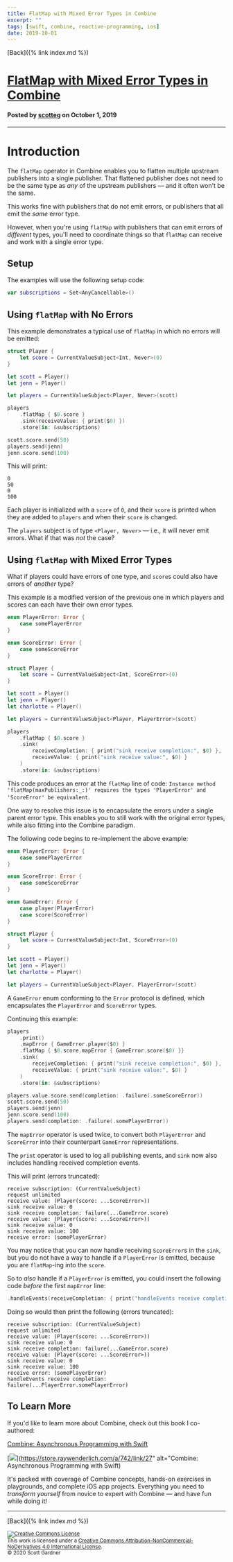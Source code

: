 ```yaml
---
title: FlatMap with Mixed Error Types in Combine
excerpt: ""
tags: [swift, combine, reactive-programming, ios]
date: 2019-10-01
---
```


[Back]({% link index.md %})

# [FlatMap with Mixed Error Types in Combine](#flatmap-with-mixed-error-types-in-combine)

#### Posted by [scotteg](https://www.linkedin.com/in/scotteg/) on October 1, 2019

---

# Introduction


The `flatMap` operator in Combine enables you to flatten multiple upstream publishers into a single publisher. That flattened publisher does not need to be the same type as _any_ of the upstream publishers — and it often won't be the same.

This works fine with publishers that do not emit errors, or publishers that all emit the _same_ error type.

However, when you're using `flatMap` with publishers that can emit errors of _different_ types, you'll need to coordinate things so that `flatMap` can receive and work with a single error type.

## Setup

The examples will use the following setup code:

```swift
var subscriptions = Set<AnyCancellable>()
```

## Using `flatMap` with No Errors

This example demonstrates a typical use of `flatMap` in which no errors will be emitted:

```swift
struct Player {
    let score = CurrentValueSubject<Int, Never>(0)
}

let scott = Player()
let jenn = Player()

let players = CurrentValueSubject<Player, Never>(scott)

players
    .flatMap { $0.score }
    .sink(receiveValue: { print($0) })
    .store(in: &subscriptions)

scott.score.send(50)
players.send(jenn)
jenn.score.send(100)
```

This will print:

```
0
50
0
100
```

Each player is initialized with a `score` of `0`, and their `score` is printed when they are added to `players` and when their `score` is changed.

The `players` subject is of type `<Player, Never>` — i.e., it will never emit errors. What if that was _not_ the case?

## Using `flatMap` with Mixed Error Types

What if players could have errors of one type, and `score`s could also have errors of _another_ type?

This example is a modified version of the previous one in which players and scores can each have their own error types.

```swift
enum PlayerError: Error {
    case somePlayerError
}

enum ScoreError: Error {
    case someScoreError
}

struct Player {
    let score = CurrentValueSubject<Int, ScoreError>(0)
}

let scott = Player()
let jenn = Player()
let charlotte = Player()

let players = CurrentValueSubject<Player, PlayerError>(scott)

players
    .flatMap { $0.score }
    .sink(
        receiveCompletion: { print("sink receive completion:", $0) },
        receiveValue: { print("sink receive value:", $0) }
    )
    .store(in: &subscriptions)
```

This code produces an error at the `flatMap` line of code: `Instance method 'flatMap(maxPublishers:_:)' requires the types 'PlayerError' and 'ScoreError' be equivalent`.

One way to resolve this issue is to encapsulate the errors under a single parent error type. This enables you to still work with the original error types, while also fitting into the Combine paradigm.

The following code begins to re-implement the above example:

```swift
enum PlayerError: Error {
    case somePlayerError
}

enum ScoreError: Error {
    case someScoreError
}

enum GameError: Error {
    case player(PlayerError)
    case score(ScoreError)
}

struct Player {
    let score = CurrentValueSubject<Int, ScoreError>(0)
}

let scott = Player()
let jenn = Player()
let charlotte = Player()

let players = CurrentValueSubject<Player, PlayerError>(scott)
```

A `GameError` enum conforming to the `Error` protocol is defined, which encapsulates the `PlayerError` and `ScoreError` types.

Continuing this example:

```swift
players
    .print()
    .mapError { GameError.player($0) }
    .flatMap { $0.score.mapError { GameError.score($0) }}
    .sink(
        receiveCompletion: { print("sink receive completion:", $0) },
        receiveValue: { print("sink receive value:", $0) }
    )
    .store(in: &subscriptions)

players.value.score.send(completion: .failure(.someScoreError))
scott.score.send(50)
players.send(jenn)
jenn.score.send(100)
players.send(completion: .failure(.somePlayerError))
```

The `mapError` operator is used twice, to convert both `PlayerError` and `ScoreError` into their counterpart `GameError` representations.

The `print` operator is used to log all publishing events, and `sink` now also includes handling received completion events.

This will print (errors truncated):

```
receive subscription: (CurrentValueSubject)
request unlimited
receive value: (Player(score: ...ScoreError>))
sink receive value: 0
sink receive completion: failure(...GameError.score)
receive value: (Player(score: ...ScoreError>))
sink receive value: 0
sink receive value: 100
receive error: (somePlayerError)
```

You may notice that you can now handle receiving `ScoreError`s in the `sink`, but you do not have a way to handle if a `PlayerError` is emitted, because you are `flatMap`-ing into the `score`.

So to _also_ handle if a `PlayerError` is emitted, you could insert the following code _before_ the first `mapError` line:

```swift
.handleEvents(receiveCompletion: { print("handleEvents receive completion:", $0) })
```

Doing so would then print the following (errors truncated):

```
receive subscription: (CurrentValueSubject)
request unlimited
receive value: (Player(score: ...ScoreError>))
sink receive value: 0
sink receive completion: failure(...GameError.score)
receive value: (Player(score: ...ScoreError>))
sink receive value: 0
sink receive value: 100
receive error: (somePlayerError)
handleEvents receive completion: failure(...PlayerError.somePlayerError)
```

## To Learn More

If you'd like to learn more about Combine, check out this book I co-authored:

[Combine: Asynchronous Programming with Swift](https://store.raywenderlich.com/a/742/link/27)

[![](Assets/CombineBook.png)](https://store.raywenderlich.com/a/742/link/27" alt="Combine: Asynchronous Programming with Swift)

It's packed with coverage of Combine concepts, hands-on exercises in playgrounds, and complete iOS app projects. Everything you need to _transform yourself_ from novice to expert with Combine — and have fun while doing it!

---

[Back]({% link index.md %})

<sub><a rel="license" href="http://creativecommons.org/licenses/by-nc-nd/4.0/"><img alt="Creative Commons License" style="border-width:0" src="https://i.creativecommons.org/l/by-nc-nd/4.0/80x15.png" /></a><br />This work is licensed under a <a rel="license" href="http://creativecommons.org/licenses/by-nc-nd/4.0/">Creative Commons Attribution-NonCommercial-NoDerivatives 4.0 International License</a>.</sub>
<br><sub>© 2020 Scott Gardner</sub><br>
